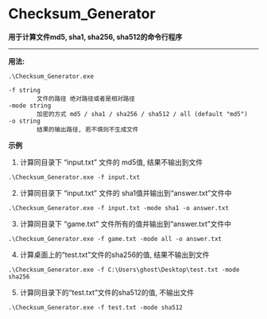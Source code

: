 # Checksum_Generator
**用于计算文件md5, sha1, sha256, sha512的命令行程序**



---

**用法:**

```
.\Checksum_Generator.exe
```

```
-f string
        文件的路径 绝对路径或者是相对路径
-mode string
        加密的方式 md5 / sha1 / sha256 / sha512 / all (default "md5")
-o string
        结果的输出路径, 若不填则不生成文件
```



**示例**

1. 计算同目录下 “input.txt” 文件的 md5值, 结果不输出到文件

```
.\Checksum_Generator.exe -f input.txt
```

2. 计算同目录下 “input.txt” 文件的 sha1值并输出到“answer.txt”文件中

```
.\Checksum_Generator.exe -f input.txt -mode sha1 -o answer.txt
```

3. 计算同目录下 “game.txt” 文件所有的值并输出到“answer.txt”文件中

```
.\Checksum_Generator.exe -f game.txt -mode all -o answer.txt
```

4. 计算桌面上的“test.txt”文件的sha256的值, 结果不输出到文件

```
.\Checksum_Generator.exe -f C:\Users\ghost\Desktop\test.txt -mode sha256
```

5. 计算同目录下的“test.txt”文件的sha512的值, 不输出文件

```
.\Checksum_Generator.exe -f test.txt -mode sha512
```
